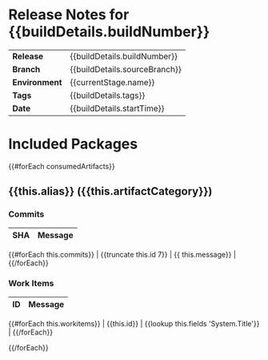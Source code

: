 # Release Notes for {{buildDetails.buildNumber}}
|||
|-|-|
|**Release**| {{buildDetails.buildNumber}}|
|**Branch**| {{buildDetails.sourceBranch}}|
|**Environment**| {{currentStage.name}}|
|**Tags**| {{buildDetails.tags}}|
|**Date**| {{buildDetails.startTime}}|

# Included Packages
{{#forEach consumedArtifacts}}
## {{this.alias}} ({{this.artifactCategory}})
### Commits
| SHA | Message |
|-|-|
{{#forEach this.commits}}
| {{truncate this.id 7}} | {{ this.message}} |
{{/forEach}}

### Work Items
| ID | Message |
|-|-|
{{#forEach this.workitems}}
| {{this.id}} | {{lookup this.fields 'System.Title'}}  |
{{/forEach}}

{{/forEach}}


